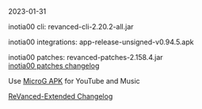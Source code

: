 2023-01-31
  
inotia00 cli: revanced-cli-2.20.2-all.jar  

inotia00 integrations: app-release-unsigned-v0.94.5.apk  

inotia00 patches: revanced-patches-2.158.4.jar  
[inotia00 patches changelog](https://github.com/inotia00/revanced-patches/releases/tag/v2.158.4)  

Use [MicroG APK](https://github.com/inotia00/VancedMicroG/releases/latest/download/microg.apk) for YouTube and Music

[ReVanced-Extended Changelog](https://github.com/Kingsmanvn-Official/ReVanced-Extended/blob/main/changelog.md)
